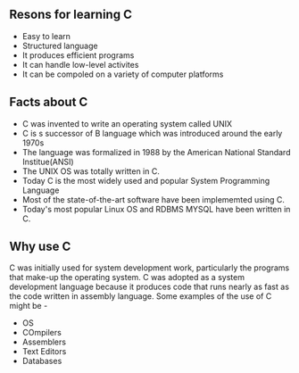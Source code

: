 ## Resons for learning C
+ Easy to learn
+ Structured language
+ It produces efficient programs
+ It can handle low-level activites
+ It can be compoled on a variety of computer platforms

## Facts about C

+ C was invented to write an operating system called UNIX
+ C is s successor of B language which was introduced around the early 1970s
+ The language was formalized in 1988 by the American National Standard Institue(ANSI)
+ The UNIX OS was totally written in C.
+ Today C is the most widely used and popular System Programming Language
+ Most of the state-of-the-art software have been implememted using C.
+ Today's most popular Linux OS and RDBMS MYSQL have been written in C.

 ## Why use C
 C was initially used for system development work, particularly the programs that make-up the operating system.
 C was adopted as a system development language because it produces code that runs nearly as fast as the code written in assembly language. Some examples of the use of C might be -

 + OS
 + COmpilers
 + Assemblers
 + Text Editors
 + Databases
